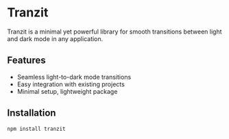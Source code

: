 # Tranzit

Tranzit is a minimal yet powerful library for smooth transitions between light and dark mode in any application.

## Features
- Seamless light-to-dark mode transitions
- Easy integration with existing projects
- Minimal setup, lightweight package

## Installation
```sh
npm install tranzit
```